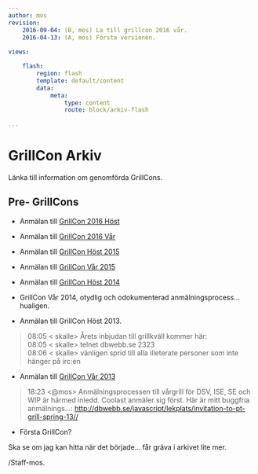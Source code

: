 ```yaml
---
author: mos
revision:
    2016-09-04: (B, mos) La till grillcon 2016 vår.
    2016-04-13: (A, mos) Första versionen.
 
views:

    flash:
        region: flash
        template: default/content
        data:
            meta:
                type: content
                route: block/arkiv-flash

...
```

GrillCon Arkiv
========================

Länka till information om genomförda GrillCons.

Pre- GrillCons
------------------------

* Anmälan till [GrillCon 2016 Höst](arkiv/grillcon-2016-host)

* Anmälan till [GrillCon 2016 Vår](arkiv/grillcon-2016-var)

* Anmälan till [GrillCon Höst 2015](http://dbwebb.se/forum/viewtopic.php?f=25&t=4480)

* Anmälan till [GrillCon Vår 2015](http://dbwebb.se/forum/viewtopic.php?f=25&t=4126)

* Anmälan till [GrillCon Höst 2014](http://dbwebb.se/forum/viewtopic.php?f=25&t=2624)

* GrillCon Vår 2014, otydlig och odokumenterad anmälningsprocess... hualigen.

* Anmälan till GrillCon Höst 2013.

> 08:05 < skalle> Årets inbjudan till grillkväll kommer här:  
> 08:05 < skalle> telnet dbwebb.se 2323  
>08:06 < skalle> vänligen sprid till alla illeterate personer som inte hänger på irc:en  

* Anmälan till [GrillCon Vår 2013](http://dbwebb.se/javascript/lekplats/invitation-to-pt-grill-spring-13/)

> 18:23 <@mos> Anmälningsprocessen till vårgrill för DSV, ISE, SE och WIP är härmed inledd. Coolast anmäler sig först. Här är mitt buggfria anmälnings...: http://dbwebb.se/javascript/lekplats/invitation-to-pt-grill-spring-13//

* Första GrillCon?

Ska se om jag kan hitta när det började... får gräva i arkivet lite mer.

/Staff-mos.
